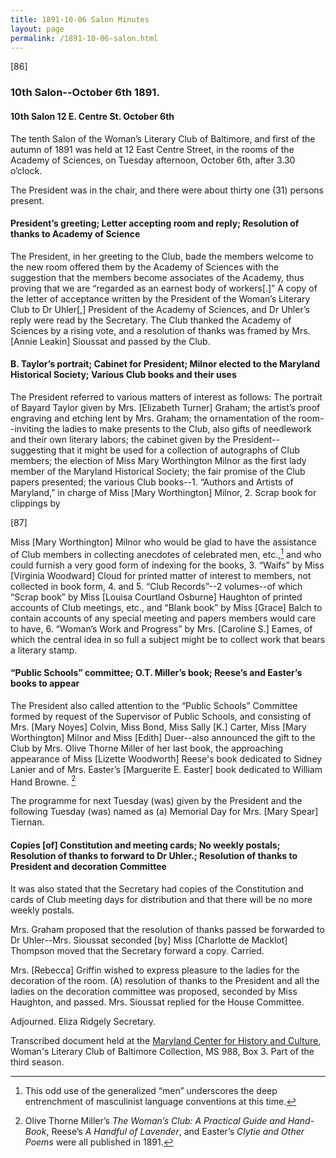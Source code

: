 ```yaml
---
title: 1891-10-06 Salon Minutes
layout: page
permalink: /1891-10-06-salon.html
---
```

[86]

### 10th Salon--October 6th 1891.

#### 10th Salon 12 E. Centre St. October 6th

The tenth Salon of the Woman’s Literary Club of Baltimore, and first of the autumn of 1891 was held at 12 East Centre Street, in the rooms of the Academy of Sciences, on Tuesday afternoon, October 6th, after 3.30 o’clock.

The President was in the chair, and there were about thirty one (31) persons present.

#### President’s greeting; Letter accepting room and reply; Resolution of thanks to Academy of Science

The President, in her greeting to the Club, bade the members welcome to the new room offered them by the Academy of Sciences with the suggestion that the members become associates of the Academy, thus proving that we are “regarded as an earnest body of workers[.]” A copy of the letter of acceptance written by the President of the Woman’s Literary Club to Dr Uhler[,] President of the Academy of Sciences, and Dr Uhler’s reply were read by the Secretary. The Club thanked the Academy of Sciences by a rising vote, and a resolution of thanks was framed by Mrs. [Annie Leakin] Sioussat and passed by the Club.

#### B. Taylor’s portrait; Cabinet for President; Milnor elected to the Maryland Historical Society; Various Club books and their uses

The President referred to various matters of interest as follows: The portrait of Bayard Taylor given by Mrs. [Elizabeth Turner] Graham; the artist’s proof engraving and etching lent by Mrs. Graham; the ornamentation of the room--inviting the ladies to make presents to the Club, also gifts of needlework and their own literary labors; the cabinet given by the President--suggesting that it might be used for a collection of autographs of Club members; the election of Miss Mary Worthington Milnor as the first lady member of the Maryland Historical Society; the fair promise of the Club papers presented; the various Club books--1. “Authors and Artists of Maryland,” in charge of Miss [Mary Worthington] Milnor, 2. Scrap book for clippings by

[87]

Miss [Mary Worthington] Milnor who would be glad to have the assistance of Club members in collecting anecdotes of celebrated men, etc.,[^n10-06_01] and who could furnish a very good form of indexing for the books, 3. “Waifs” by Miss [Virginia Woodward] Cloud for printed matter of interest to members, not collected in book form, 4. and 5. “Club Records”--2 volumes--of which “Scrap book” by Miss [Louisa Courtland Osburne] Haughton of printed accounts of Club meetings, etc., and “Blank book” by Miss [Grace] Balch to contain accounts of any special meeting and papers members would care to have, 6. “Woman’s Work and Progress” by Mrs. [Caroline S.] Eames, of which the central idea in so full a subject might be to collect work that bears a literary stamp.
[^n10-06_01]: This odd use of the generalized “men” underscores the deep entrenchment of masculinist language conventions at this time.

#### “Public Schools” committee; O.T. Miller’s book; Reese’s and Easter’s books to appear

The President also called attention to the “Public Schools” Committee formed by request of the Supervisor of Public Schools, and consisting of Mrs. [Mary Noyes] Colvin, Miss Bond, Miss Sally [K.] Carter, Miss [Mary Worthington] Milnor and Miss [Edith] Duer--also announced the gift to the Club by Mrs. Olive Thorne Miller of her last book, the approaching appearance of Miss [Lizette Woodworth] Reese's book dedicated to Sidney Lanier and of Mrs. Easter’s [Marguerite E. Easter] book dedicated to William Hand Browne. [^n10-06_02]
[^n10-06_02]: Olive Thorne Miller’s _The Woman’s Club: A Practical Guide and Hand-Book_, Reese’s _A Handful of Lavender_, and Easter’s _Clytie and Other Poems_ were all published in 1891.

The programme for next Tuesday (was) given by the President and the following Tuesday (was) named as (a) Memorial Day for Mrs. [Mary Spear] Tiernan.

#### Copies [of] Constitution and meeting cards; No weekly postals; Resolution of thanks to forward to Dr Uhler.; Resolution of thanks to President and decoration Committee

It was also stated that the Secretary had copies of the Constitution and cards of Club meeting days for distribution and that there will be no more weekly postals.

Mrs. Graham proposed that the resolution of thanks passed be forwarded to Dr Uhler--Mrs. Sioussat seconded [by] Miss [Charlotte de Macklot] Thompson moved that the Secretary forward a copy. Carried.

Mrs. [Rebecca] Griffin wished to express pleasure to the ladies for the decoration of the room. (A) resolution of thanks to the President and all the ladies on the decoration committee was proposed, seconded by Miss Haughton, and passed. Mrs. Sioussat replied for the House Committee.

Adjourned.
Eliza Ridgely
Secretary.

Transcribed document held at the [Maryland Center for History and Culture](http://mdhs.org/), Woman's Literary Club of Baltimore Collection, MS 988, Box 3. Part of the third season.